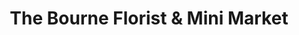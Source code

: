 ---
title: "The Bourne Florist & Mini Market"
url: /hastings/the-bourne-florist-und-mini-market/
shop: Lebensmittel
---